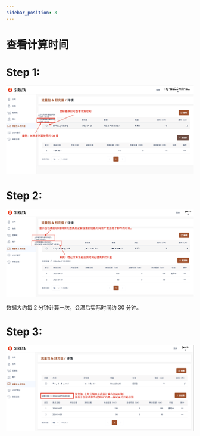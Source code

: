 ```yaml
---
sidebar_position: 3
---
```


# 查看计算时间

# Step 1:

![Step 1 Image](./img/view_caculation_time_1.png)

# Step 2:

![Step 1 Image](./img/view_caculation_time_2.png)

数据大约每 2 分钟计算一次，会滞后实际时间约 30 分钟。

# Step 3:

![Step 1 Image](./img/view_caculation_time_3.png)
